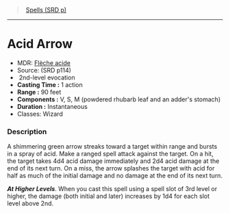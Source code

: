 ﻿---
!SpellItem
Family: SpellVO
Level: 2
Type: evocation
CastingTime: 1 action
Range: 90 feet
Components: V, S, M (powdered rhubarb leaf and an adder's stomach)
Duration: Instantaneous
Classes: Wizard
Id: spells_vo.md#acid-arrow
ParentLink: spells_vo.md#spells-srd-p
Name: Acid Arrow
ParentName: Spells (SRD p)
NameLevel: 1
AltName: '[Flèche acide](hd_spells_fleche_acide.md)'
Source: (SRD p114)
Attributes:
  Name: Acid Arrow
  Markdown: >+
    # <!--Name-->Acid Arrow<!--/Name-->


    - MDR: <!--AltName-->[Flèche acide](hd_spells_fleche_acide.md)<!--/AltName-->

    - Source: <!--Source-->(SRD p114)<!--/Source-->

    -  <!--Level-->2<!--/Level-->nd-level <!--Type-->evocation<!--/Type-->

    - **Casting Time :** <!--CastingTime-->1 action<!--/CastingTime-->

    - **Range :** <!--Range-->90 feet<!--/Range-->

    - **Components :** <!--Components-->V, S, M (powdered rhubarb leaf and an adder's stomach)<!--/Components-->

    - **Duration :** <!--Duration-->Instantaneous<!--/Duration-->

    - Classes: <!--Classes-->Wizard<!--/Classes-->


    ### Description


    A shimmering green arrow streaks toward a target within range and bursts in a spray of acid. Make a ranged spell attack against the target. On a hit, the target takes 4d4 acid damage immediately and 2d4 acid damage at the end of its next turn. On a miss, the arrow splashes the target with acid for half as much of the initial damage and no damage at the end of its next turn.


    **_At Higher Levels_**. When you cast this spell using a spell slot of 3rd level or higher, the damage (both initial and later) increases by 1d4 for each slot level above 2nd.

  AltName: '[Flèche acide](hd_spells_fleche_acide.md)'
  Source: (SRD p114)
  Level: 2
  Type: evocation
  CastingTime: 1 action
  Range: 90 feet
  Components: V, S, M (powdered rhubarb leaf and an adder's stomach)
  Duration: Instantaneous
  Classes: Wizard
AttributesDictionary: >+
  Name: Acid Arrow

  Markdown: >+

    # <!--Name-->Acid Arrow<!--/Name-->





    - MDR: <!--AltName-->[Flèche acide](hd_spells_fleche_acide.md)<!--/AltName-->



    - Source: <!--Source-->(SRD p114)<!--/Source-->



    -  <!--Level-->2<!--/Level-->nd-level <!--Type-->evocation<!--/Type-->



    - **Casting Time :** <!--CastingTime-->1 action<!--/CastingTime-->



    - **Range :** <!--Range-->90 feet<!--/Range-->



    - **Components :** <!--Components-->V, S, M (powdered rhubarb leaf and an adder's stomach)<!--/Components-->



    - **Duration :** <!--Duration-->Instantaneous<!--/Duration-->



    - Classes: <!--Classes-->Wizard<!--/Classes-->





    ### Description





    A shimmering green arrow streaks toward a target within range and bursts in a spray of acid. Make a ranged spell attack against the target. On a hit, the target takes 4d4 acid damage immediately and 2d4 acid damage at the end of its next turn. On a miss, the arrow splashes the target with acid for half as much of the initial damage and no damage at the end of its next turn.





    **_At Higher Levels_**. When you cast this spell using a spell slot of 3rd level or higher, the damage (both initial and later) increases by 1d4 for each slot level above 2nd.



  AltName: '[Flèche acide](hd_spells_fleche_acide.md)'

  Source: (SRD p114)

  Level: 2

  Type: evocation

  CastingTime: 1 action

  Range: 90 feet

  Components: V, S, M (powdered rhubarb leaf and an adder's stomach)

  Duration: Instantaneous

  Classes: Wizard

---
> [Spells (SRD p)](srd_spells.md)

---

# Acid Arrow

- MDR: [Flèche acide](hd_spells_fleche_acide.md)
- Source: (SRD p114)
-  2nd-level evocation
- **Casting Time :** 1 action
- **Range :** 90 feet
- **Components :** V, S, M (powdered rhubarb leaf and an adder's stomach)
- **Duration :** Instantaneous
- Classes: Wizard

### Description

A shimmering green arrow streaks toward a target within range and bursts in a spray of acid. Make a ranged spell attack against the target. On a hit, the target takes 4d4 acid damage immediately and 2d4 acid damage at the end of its next turn. On a miss, the arrow splashes the target with acid for half as much of the initial damage and no damage at the end of its next turn.

**_At Higher Levels_**. When you cast this spell using a spell slot of 3rd level or higher, the damage (both initial and later) increases by 1d4 for each slot level above 2nd.

